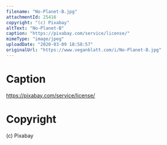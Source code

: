 ```yaml
---
filename: "No-Planet-B.jpg"
attachmentId: 25416
copyright: "(c) Pixabay"
altText: "No-Planet-B"
caption: "https://pixabay.com/service/license/"
mimeType: "image/jpeg"
uploadDate: "2020-03-09 18:58:57"
originalUrl: "https://www.veganblatt.com/i/No-Planet-B.jpg"
---
```


# Caption

https://pixabay.com/service/license/

# Copyright

(c) Pixabay

